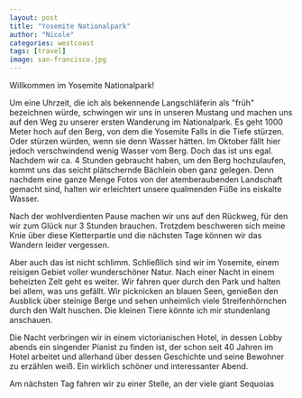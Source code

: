 ```yaml
---
layout: post
title: "Yosemite Nationalpark"
author: "Nicole"
categories: westcoast
tags: [travel]
image: san-francisco.jpg
---
```

Willkommen im Yosemite Nationalpark!

Um eine Uhrzeit, die ich als bekennende Langschläferin als "früh" bezeichnen würde, schwingen wir uns in unseren Mustang und machen uns auf den Weg zu unserer ersten Wanderung im Nationalpark. Es geht 1000 Meter hoch auf den Berg, von dem die Yosemite Falls in die Tiefe stürzen. Oder stürzen würden, wenn sie denn Wasser hätten. Im Oktober fällt hier jedoch verschwindend wenig Wasser vom Berg. Doch das ist uns egal. Nachdem wir ca. 4 Stunden gebraucht haben, um den Berg hochzulaufen, kommt uns das seicht plätschernde Bächlein oben ganz gelegen. Denn nachdem eine ganze Menge Fotos von der atemberaubenden Landschaft gemacht sind, halten wir erleichtert unsere qualmenden Füße ins eiskalte Wasser.

Nach der wohlverdienten Pause machen wir uns auf den Rückweg, für den wir zum Glück nur 3 Stunden brauchen. Trotzdem beschweren sich meine Knie über diese Kletterpartie und die nächsten Tage können wir das Wandern leider vergessen.

Aber auch das ist nicht schlimm. Schließlich sind wir im Yosemite, einem reisigen Gebiet voller wunderschöner Natur. Nach einer Nacht in einem beheizten Zelt geht es weiter. Wir fahren quer durch den Park und halten bei allem, was uns gefällt. Wir picknicken an blauen Seen, genießen den Ausblick über steinige Berge und sehen unheimlich viele Streifenhörnchen durch den Walt huschen. Die kleinen Tiere könnte ich mir stundenlang anschauen.

Die Nacht verbringen wir in einem victorianischen Hotel, in dessen Lobby abends ein singender Pianist zu finden ist, der schon seit 40 Jahren im Hotel arbeitet und allerhand über dessen Geschichte und seine Bewohner zu erzählen weiß. Ein wirklich schöner und interessanter Abend.

Am nächsten Tag fahren wir zu einer Stelle, an der viele giant Sequoias 